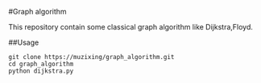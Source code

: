 #Graph algorithm

This repository contain some classical graph algorithm like Dijkstra,Floyd.


##Usage

	git clone https://muzixing/graph_algorithm.git
	cd graph_algorithm
	python dijkstra.py



